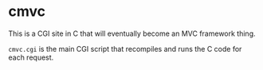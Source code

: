 cmvc
====

This is a CGI site in C that will eventually become an MVC framework thing.

`cmvc.cgi` is the main CGI script that recompiles and runs the C code for each request.
